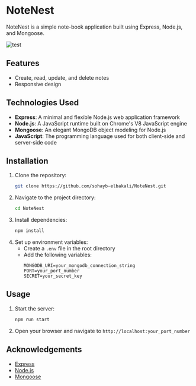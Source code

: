 # NoteNest

NoteNest is a simple note-book application built using Express, Node.js, and Mongoose.


![test](https://github.com/user-attachments/assets/5acc11fa-3587-49d9-bba9-c4aef3c9e20a)


## Features

- Create, read, update, and delete notes
- Responsive design

## Technologies Used

- **Express**: A minimal and flexible Node.js web application framework
- **Node.js**: A JavaScript runtime built on Chrome's V8 JavaScript engine
- **Mongoose**: An elegant MongoDB object modeling for Node.js
- **JavaScript**: The programming language used for both client-side and server-side code

## Installation

1. Clone the repository:
    ```bash
    git clone https://github.com/sohayb-elbakali/NoteNest.git
    ```
2. Navigate to the project directory:
    ```bash
    cd NoteNest
    ```
3. Install dependencies:
    ```bash
    npm install
    ```
4. Set up environment variables:
    - Create a `.env` file in the root directory
    - Add the following variables:
        ```
        MONGODB_URI=your_mongodb_connection_string
        PORT=your_port_number
        SECRET=your_secret_key
        ```

## Usage

1. Start the server:
    ```bash
    npm run start
    ```
2. Open your browser and navigate to `http://localhost:your_port_number`



## Acknowledgements

- [Express](https://expressjs.com/)
- [Node.js](https://nodejs.org/)
- [Mongoose](https://mongoosejs.com/)
